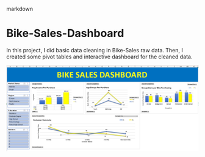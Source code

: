 markdown

# Bike-Sales-Dashboard

In this project, I did basic data cleaning in Bike-Sales raw data. Then, I created some pivot tables and interactive dashboard for the cleaned data.



![BikeSales](https://github.com/Vlovesdata/Bike-Sales-Dashboard/blob/main/bikesales.png)


